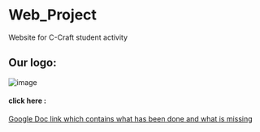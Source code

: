 # Web_Project
Website for C-Craft student activity
## Our logo:


![image](https://github.com/reem-atalah/Web_Project/blob/master/Tested/public/images/logo7-removebg-preview.png)
#### click here : 
[Google Doc link 
which contains what has been done and what is missing](https://docs.google.com/document/d/1LuV0AKd7E-A0cOyF6t5Gi63-nqyrlTHoROb_w4-_4_A/edit?usp=sharing)
